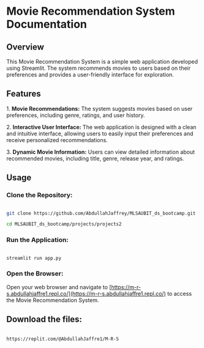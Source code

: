 # Movie Recommendation System Documentation

## Overview

This Movie Recommendation System is a simple web application developed using Streamlit. The system recommends movies to users based on their preferences and provides a user-friendly interface for exploration.

## Features

1\. **Movie Recommendations:** The system suggests movies based on user preferences, including genre, ratings, and user history.

2\. **Interactive User Interface:** The web application is designed with a clean and intuitive interface, allowing users to easily input their preferences and receive personalized recommendations.

3\. **Dynamic Movie Information:** Users can view detailed information about recommended movies, including title, genre, release year, and ratings.

## Usage

### Clone the Repository:

```bash

git clone https://github.com/AbdullahJaffrey/MLSAUBIT_ds_bootcamp.git

cd MLSAUBIT_ds_bootcamp/projects/projects2

```

### Run the Application:

```bash

streamlit run app.py

```

### Open the Browser:

Open your web browser and navigate to [https://m-r-s.abdullahjaffre1.repl.co/](https://m-r-s.abdullahjaffre1.repl.co/) to access the Movie Recommendation System.


## Download the files:

```bash 

https://replit.com/@AbdullahJaffre1/M-R-S

```